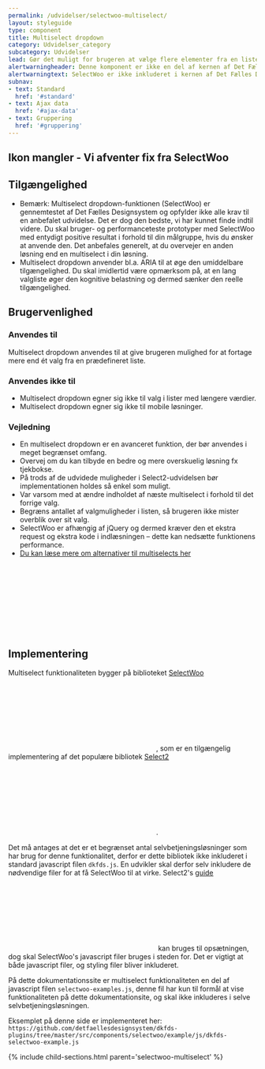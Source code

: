 ```yaml
---
permalink: /udvidelser/selectwoo-multiselect/
layout: styleguide
type: component
title: Multiselect dropdown
category: Udvidelser_category
subcategory: Udvidelser
lead: Gør det muligt for brugeren at vælge flere elementer fra en liste.
alertwarningheader: Denne komponent er ikke en del af kernen af Det Fælles Designsystem
alertwarningtext: SelectWoo er ikke inkluderet i kernen af Det Fælles Designsystem. For at inkludere SelectWoo skal der inkluderes et eksternt bibliotek, se implementeringsafsnittet nedenfor.<br><br>Det Fælles Designsystem har implementeret et tema til SelectWoo, som findes i <a href="https://github.com/detfaellesdesignsystem/dkfds-plugins" class="icon-link">Plugins projektet<svg class="icon-svg"><use xlink:href="#open-in-new"></use></svg></a>.
subnav:
- text: Standard
  href: '#standard'
- text: Ajax data
  href: '#ajax-data'
- text: Gruppering
  href: '#gruppering'
---
```


<div class="alert alert-error" role="alert">
  <div class="alert-body">
    <h2 class="alert-heading h3">Ikon mangler - Vi afventer fix fra SelectWoo</h2>
  </div>
</div>

<h2 class="h4">Tilgængelighed</h2>
<ul>
    <li>Bemærk: Multiselect dropdown-funktionen (SelectWoo) er gennemtestet af Det Fælles Designsystem og opfylder ikke alle krav til en anbefalet udvidelse. Det er dog den bedste, vi har kunnet finde indtil videre. Du skal bruger- og performanceteste prototyper med SelectWoo med entydigt positive resultat i forhold til din målgruppe, hvis du ønsker at anvende den. Det anbefales generelt, at du overvejer en anden løsning end en multiselect i din løsning.</li>
    <li>Multiselect dropdown anvender bl.a. ARIA til at øge den umiddelbare tilgængelighed. Du skal imidlertid være opmærksom på, at en lang valgliste øger den kognitive belastning og dermed sænker den reelle tilgængelighed.</li>
</ul>
<h2 class="h4">Brugervenlighed</h2>
<h3 class="h5">Anvendes til</h3>
<p>Multiselect dropdown anvendes til at give brugeren mulighed for at fortage mere end ét valg fra en prædefineret liste.</p>
<h3 class="h5">Anvendes ikke til</h3>
<ul>
    <li>Multiselect dropdown egner sig ikke til valg i lister med længere værdier.</li>
    <li>Multiselect dropdown egner sig ikke til mobile løsninger.</li>
</ul>
<h3 class="h5">Vejledning</h3>                
<ul>
    <li>En multiselect dropdown er en avanceret funktion, der bør anvendes i meget begrænset omfang.</li>
    <li>Overvej om du kan tilbyde en bedre og mere overskuelig løsning fx tjekbokse.</li>
    <li>På trods af de udvidede muligheder i Select2-udvidelsen bør implementationen holdes så enkel som muligt. </li>
    <li>Var varsom med at ændre indholdet af næste multiselect i forhold til det forrige valg.</li>
    <li>Begræns antallet af valgmuligheder i listen, så brugeren ikke mister overblik over sit valg.</li>
    <li>SelectWoo er afhængig af jQuery og dermed kræver den et ekstra request og ekstra kode i indlæsningen – dette kan nedsætte funktionens performance.</li>
    <li><a href="https://medium.com/@kollinz/dropdown-alternatives-for-better-mobile-forms-53e40d641b53" class="icon-link">Du kan læse mere om alternativer til multiselects her<svg class="icon-svg"><use xlink:href="#open-in-new"></use></svg></a></li>
</ul>
<h2 class="h4">Implementering</h2>
<p>Multiselect funktionaliteten bygger på biblioteket <a href="https://github.com/woocommerce/selectWoo" class="icon-link">SelectWoo<svg class="icon-svg"><use xlink:href="#open-in-new"></use></svg></a>, som er en tilgængelig implementering af det populære bibliotek <a href="https://select2.org/" class="icon-link">Select2<svg class="icon-svg"><use xlink:href="#open-in-new"></use></svg></a>.</p>
<p>Det må antages at det er et begrænset antal selvbetjeningsløsninger som har brug for denne funktionalitet, derfor er dette bibliotek ikke inkluderet i standard javascript filen <code>dkfds.js</code>. En udvikler skal derfor selv inkludere de nødvendige filer for at få SelectWoo til at virke. Select2's <a href="https://select2.org/getting-started/installation" class="icon-link">guide<svg class="icon-svg"><use xlink:href="#open-in-new"></use></svg></a> kan bruges til opsætningen, dog skal SelectWoo's javascript filer bruges i steden for. Det er vigtigt at både javascript filer, og styling filer bliver inkluderet.</p>
<p>På dette dokumentationssite er multiselect funktionaliteten en del af javascript filen <code>selectwoo-examples.js</code>, denne fil har kun til formål at vise funktionaliteten på dette dokumentationsite, og skal ikke inkluderes i selve selvbetjeningsløsningen.</p>
<p>Eksemplet på denne side er implementeret her: <code>https://github.com/detfaellesdesignsystem/dkfds-plugins/tree/master/src/components/selectwoo/example/js/dkfds-selectwoo-example.js</code></p>
{% include child-sections.html parent='selectwoo-multiselect' %}